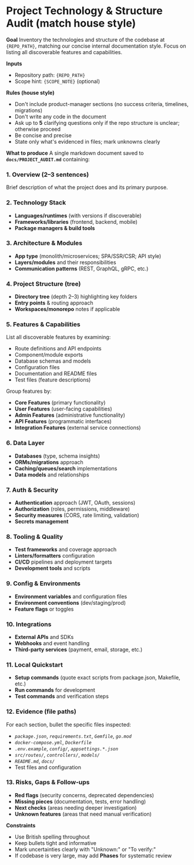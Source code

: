 # Project Technology & Structure Audit (match house style)

**Goal**
Inventory the technologies and structure of the codebase at `{REPO_PATH}`, matching our concise internal documentation style. Focus on listing all discoverable features and capabilities.

**Inputs**
* Repository path: `{REPO_PATH}`
* Scope hint: `{SCOPE_NOTE}` (optional)

**Rules (house style)**
* Don't include product-manager sections (no success criteria, timelines, migrations)
* Don't write any code in the document
* Ask up to **5** clarifying questions only if the repo structure is unclear; otherwise proceed
* Be concise and precise
* State only what's evidenced in files; mark unknowns clearly

**What to produce**
A single markdown document saved to **`docs/PROJECT_AUDIT.md`** containing:

### 1. **Overview** (2–3 sentences)
Brief description of what the project does and its primary purpose.

### 2. **Technology Stack**
* **Languages/runtimes** (with versions if discoverable)
* **Frameworks/libraries** (frontend, backend, mobile)
* **Package managers & build tools**

### 3. **Architecture & Modules**
* **App type** (monolith/microservices; SPA/SSR/CSR; API style)
* **Layers/modules** and their responsibilities
* **Communication patterns** (REST, GraphQL, gRPC, etc.)

### 4. **Project Structure (tree)**
* **Directory tree** (depth 2–3) highlighting key folders
* **Entry points** & routing approach
* **Workspaces/monorepo** notes if applicable

### 5. **Features & Capabilities**
List all discoverable features by examining:
* Route definitions and API endpoints
* Component/module exports
* Database schemas and models
* Configuration files
* Documentation and README files
* Test files (feature descriptions)

Group features by:
* **Core Features** (primary functionality)
* **User Features** (user-facing capabilities)
* **Admin Features** (administrative functionality)
* **API Features** (programmatic interfaces)
* **Integration Features** (external service connections)

### 6. **Data Layer**
* **Databases** (type, schema insights)
* **ORMs/migrations** approach
* **Caching/queues/search** implementations
* **Data models** and relationships

### 7. **Auth & Security**
* **Authentication** approach (JWT, OAuth, sessions)
* **Authorization** (roles, permissions, middleware)
* **Security measures** (CORS, rate limiting, validation)
* **Secrets management**

### 8. **Tooling & Quality**
* **Test frameworks** and coverage approach
* **Linters/formatters** configuration
* **CI/CD** pipelines and deployment targets
* **Development tools** and scripts

### 9. **Config & Environments**
* **Environment variables** and configuration files
* **Environment conventions** (dev/staging/prod)
* **Feature flags** or toggles

### 10. **Integrations**
* **External APIs** and SDKs
* **Webhooks** and event handling
* **Third-party services** (payment, email, storage, etc.)

### 11. **Local Quickstart**
* **Setup commands** (quote exact scripts from package.json, Makefile, etc.)
* **Run commands** for development
* **Test commands** and verification steps

### 12. **Evidence (file paths)**
For each section, bullet the specific files inspected:
* *`package.json`*, *`requirements.txt`*, *`Gemfile`*, *`go.mod`*
* *`docker-compose.yml`*, *`Dockerfile`*
* *`.env.example`*, *`config/`*, *`appsettings.*.json`*
* *`src/routes/`*, *`controllers/`*, *`models/`*
* *`README.md`*, *`docs/`*
* Test files and configuration

### 13. **Risks, Gaps & Follow-ups**
* **Red flags** (security concerns, deprecated dependencies)
* **Missing pieces** (documentation, tests, error handling)
* **Next checks** (areas needing deeper investigation)
* **Unknown features** (areas that need manual verification)

**Constraints**
* Use British spelling throughout
* Keep bullets tight and informative
* Mark uncertainties clearly with "Unknown:" or "To verify:"
* If codebase is very large, may add **Phases** for systematic review

